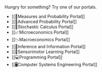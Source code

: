 Hungry for something? Try one of our portals.

* [[📏Measures and Probability Portal]]
* [[🎲Advanced Probability Portal]]
* [[🚶Stochastic Calculus Portal]]
* [[📈Microeconomics Portal]]
* [[📉Macroeconomics Portal]]
* [[🤔Inference and Information Portal]]
* [[🦾Sensorimotor Learning Portal]]
* [[💻Programming Portal]]
* [[🖥️Computer Systems Engineering Portal]]
